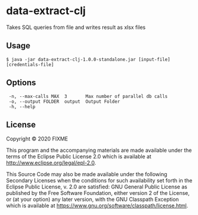 # data-extract-clj

Takes SQL queries from file and writes result as xlsx files

## Usage

    $ java -jar data-extract-clj-1.0.0-standalone.jar [input-file] [credentials-file]

## Options

     -n, --max-calls MAX  3       Max number of parallel db calls
     -o, --output FOLDER  output  Output Folder
     -h, --help

## License

Copyright © 2020 FIXME

This program and the accompanying materials are made available under the
terms of the Eclipse Public License 2.0 which is available at
http://www.eclipse.org/legal/epl-2.0.

This Source Code may also be made available under the following Secondary
Licenses when the conditions for such availability set forth in the Eclipse
Public License, v. 2.0 are satisfied: GNU General Public License as published by
the Free Software Foundation, either version 2 of the License, or (at your
option) any later version, with the GNU Classpath Exception which is available
at https://www.gnu.org/software/classpath/license.html.
